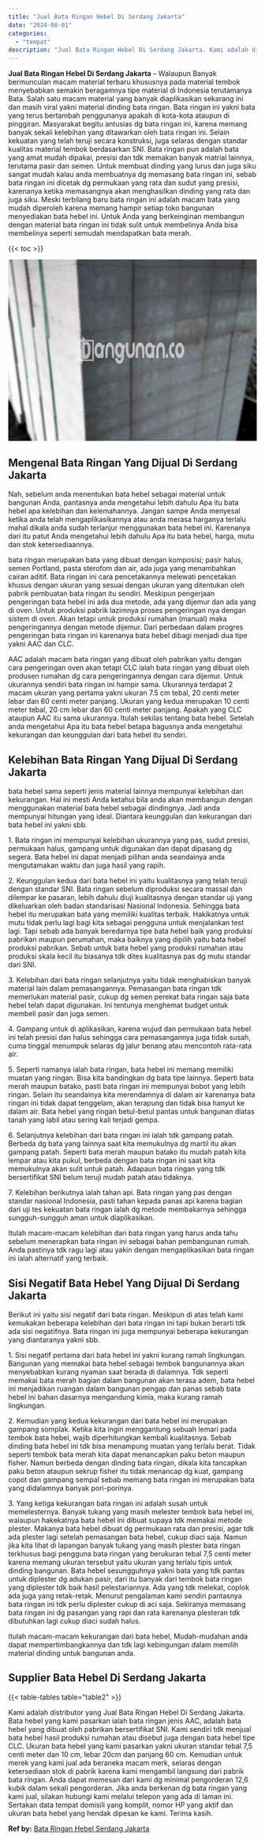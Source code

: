 ```yaml
---
title: "Jual Bata Ringan Hebel Di Serdang Jakarta"
date: "2024-08-01"
categories: 
  - "tempat"
description: "Jual Bata Ringan Hebel Di Serdang Jakarta. Kami adalah distributor yang Jual Bata Ringan Hebel Di Serdang Jakarta. Bata hebel yang kami pasarkan ialah bata r..."
---
```


**Jual Bata Ringan Hebel Di Serdang Jakarta** – Walaupun Banyak bermunculan macam material terbaru khususnya pada material tembok menyebabkan semakin beragamnya tipe material di Indonesia terutamanya Bata. Salah satu macam material yang banyak diaplikasikan sekarang ini dan masih viral yakni material dinding bata ringan. Bata ringan ini yakni bata yang terus bertambah penggunanya apakah di kota-kota ataupun di pinggiran. Masyarakat begitu antusias dg bata ringan ini, karena memang banyak sekali kelebihan yang ditawarkan oleh bata ringan ini. Selain kekuatan yang telah teruji secara konstruksi, juga selaras dengan standar kualitas material tembok berdasarkan SNI. Bata ringan pun adalah bata yang amat mudah dipakai, presisi dan tdk memakan banyak matrial lainnya, terutama pasir dan semen. Untuk membuat dinding yang lurus dan juga siku sangat mudah kalau anda membuatnya dg memasang bata ringan ini, sebab bata ringan ini dicetak dg permukaan yang rata dan sudut yang presisi, karenanya ketika memasangnya akan menghasilkan dinding yang rata dan juga siku. Meski terbilang baru bata ringan ini adalah macam bata yang mudah diperoleh karena memang hampir setiap toko bangunan menyediakan bata hebel ini. Untuk Anda yang berkeinginan membangun dengan material bata ringan ini tidak sulit untuk membelinya Anda bisa membelinya seperti semudah mendapatkan bata merah.

{{< toc >}}

![Jual Bata Ringan Hebel Di Serdang Jakarta](/images/jual-hebel-murah-14.png)

## Mengenal Bata Ringan Yang Dijual Di Serdang Jakarta

Nah, sebelum anda menentukan bata hebel sebagai material untuk bangunan Anda, pantasnya anda mengetahui lebih dahulu Apa itu bata hebel apa kelebihan dan kelemahannya. Jangan sampe Anda menyesal ketika anda telah mengaplikasikannya atau anda merasa harganya terlalu mahal dikala anda sudah terlanjur menggunakan bata hebel ini. Karenanya dari itu patut Anda mengetahui lebih dahulu Apa itu bata hebel, harga, mutu dan stok ketersediaannya.

bata ringan merupakan bata yang dibuat dengan komposisi; pasir halus, semen Portland, pasta sterofom dan air, ada juga yang menambahkan cairan aditif. Bata ringan ini cara pencetakannya melewati pencetakan khusus dengan ukuran yang sesuai dengan ukuran yang ditentukan oleh pabrik pembuatan bata ringan itu sendiri. Meskipun pengerjaan pengeringan bata hebel ini ada dua metode, ada yang dijemur dan ada yang di oven. Untuk produksi pabrik lazimnya proses pengeringan nya dengan sistem di oven. Akan tetapi untuk produksi rumahan (manual) maka pengeringannya dengan metode dijemur. Dari perbedaan dalam progres pengeringan bata ringan ini karenanya bata hebel dibagi menjadi dua tipe yakni AAC dan CLC.

AAC adalah macam bata ringan yang dibuat oleh pabrikan yaitu dengan cara pengeringan oven akan tetapi CLC ialah bata ringan yang dibuat oleh produsen rumahan dg cara pengeringannya dengan cara dijemur. Untuk ukurannya sendiri bata ringan ini hampir sama. Ukurannya terdapat 2 macam ukuran yang pertama yakni ukuran 7.5 cm tebal, 20 centi meter lebar dan 60 centi meter panjang. Ukuran yang kedua merupakan 10 centi meter tebal, 20 cm lebar dan 60 centi meter panjang. Apakah yang CLC ataupun AAC itu sama ukurannya. Itulah sekilas tentang bata hebel. Setelah anda mengetahui Apa itu bata hebel betapa bagusnya anda mengetahui kekurangan dan keunggulan dari bata hebel itu sendiri.

## Kelebihan Bata Ringan Yang Dijual Di Serdang Jakarta

bata hebel sama seperti jenis material lainnya mempunyai kelebihan dan kekurangan. Hal ini mesti Anda ketahui bila anda akan membangun dengan menggunakan material bata hebel sebagai dindingnya. Jadi anda mempunyai hitungan yang ideal. Diantara keunggulan dan kekurangan dari bata hebel ini yakni sbb.

1\. Bata ringan ini mempunyai kelebihan ukurannya yang pas, sudut presisi, permukaan halus, gampang untuk digunakan dan dapat dipasang dg segera. Bata hebel ini dapat menjadi pilihan anda seandainya anda mengutamakan waktu dan juga hasil yang rapih.

2\. Keunggulan kedua dari bata hebel ini yaitu kualitasnya yang telah teruji dengan standar SNI. Bata ringan sebelum diproduksi secara massal dan dilempar ke pasaran, lebih dahulu diuji kualitasnya dengan standar uji yang dikeluarkan oleh badan standarisasi Nasional Indonesia. Sehingga bata hebel itu merupakan bata yang memiliki kualitas terbaik. Hakikatnya untuk mutu tidak perlu lagi bagi kita sebagai pengguna untuk menjalankan test lagi. Tapi sebab ada banyak beredarnya tipe bata hebel baik yang produksi pabrikan maupun perumahan, maka baiknya yang dipilih yaitu bata hebel produksi pabrikan. Sebab untuk bata hebel yang produksi rumahan atau produksi skala kecil itu biasanya tdk dites kualitasnya pas dg mutu standar dari SNI.

3\. Kelebihan dari bata ringan selanjutnya yaitu tidak menghabiskan banyak material lain dalam pemasangannya. Pemasangan bata ringan tdk memerlukan material pasir, cukup dg semen perekat bata ringan saja bata hebel telah dapat digunakan. Ini tentunya menghemat budget untuk membeli pasir dan juga semen.

4\. Gampang untuk di aplikasikan, karena wujud dan permukaan bata hebel ini telah presisi dan halus sehingga cara pemasangannya juga tidak susah, cuma tinggal menumpuk selaras dg jalur benang atau mencontoh rata-rata air.

5\. Seperti namanya ialah bata ringan, bata hebel ini memang memiliki muatan yang ringan. Bisa kita bandingkan dg bata tipe lainnya. Seperti bata merah maupun batako, pasti bata ringan ini mempunyai bobot yang lebih ringan. Selain itu seandainya kita merendamnya di dalam air karenanya bata ringan ini tidak dapat tenggelam, akan terapung dan tidak bisa hanyut ke dalam air. Bata hebel yang ringan betul-betul pantas untuk bangunan diatas tanah yang labil atau sering kali terjadi gempa.

6\. Selanjutnya kelebihan dari bata ringan ini ialah tdk gampang patah. Berbeda dg bata yang lainnya saat kita memukulnya dg martil itu akan gampang patah. Seperti bata merah maupun batako itu mudah patah kita lempar atau kita pukul, berbeda dengan bata ringan ini saat kita memukulnya akan sulit untuk patah. Adapaun bata ringan yang tdk bersertifikat SNI belum teruji mudah patah atau tidaknya.

7\. Kelebihan berikutnya ialah tahan api. Bata ringan yang pas dengan standar nasional Indonesia, pasti tahan kepada panas api karena bagian dari uji tes kekuatan bata ringan ialah dg metode membakarnya sehingga sungguh-sungguh aman untuk diaplikasikan.

Itulah macam-macam kelebihan dari bata ringan yang harus anda tahu sebelum menerapkan bata ringan ini sebagai bahan pembangunan rumah. Anda pastinya tdk ragu lagi atau yakin dengan mengaplikasikan bata ringan ini ialah alternatif yang terbaik.

## Sisi Negatif Bata Hebel Yang Dijual Di Serdang Jakarta

Berikut ini yaitu sisi negatif dari bata ringan. Meskipun di atas telah kami kemukakan beberapa kelebihan dari bata ringan ini tapi bukan berarti tdk ada sisi negatifnya. Bata ringan ini juga mempunyai beberapa kekurangan yang diantaranya yakni sbb.

1\. Sisi negatif pertama dari bata hebel ini yakni kurang ramah lingkungan. Bangunan yang memakai bata hebel sebagai tembok bangunannya akan menyebabkan kurang nyaman saat berada di dalamnya. Tdk seperti memakai bata merah bagian dalam bangunan akan terasa adem, bata hebel ini menjadikan ruangan dalam bangunan pengap dan panas sebab bata hebel ini bahan dasarnya mengandung kimia, maka kurang ramah lingkungan.

2\. Kemudian yang kedua kekurangan dari bata hebel ini merupakan gampang somplak. Ketika kita ingin menggantung sebuah lemari pada tembok bata hebel, wajib diperhitungkan kembali kualitasnya. Sebab dinding bata hebel ini tdk bisa menampung muatan yang terlalu berat. Tidak seperti tembok bata merah kita dapat menancapkan paku beton maupun fisher. Namun berbeda dengan dinding bata ringan, dikala kita tancapkan paku beton ataupun sekrup fisher itu tidak menancap dg kuat, gampang copot dan gampang sempal sebab memang bata ringan ini merupakan bata yang didalamnya banyak pori-porinya.

3\. Yang ketiga kekurangan bata ringan ini adalah susah untuk memelesternya. Banyak tukang yang masih melester tembok bata hebel ini, walaupun hakekatnya bata hebel ini dibuat supaya tdk memakai metode plester. Makanya bata hebel dibuat dg permukaan rata dan presisi, agar tdk ada plester lagi setelah pemasangan bata hebel, cukup diaci saja. Namun jika kita lihat di lapangan banyak tukang yang masih plester bata ringan terkhusus bagi pengguna bata ringan yang berukuran tebal 7,5 centi meter karena memang ukuran tersebut yaitu ukuran yang terlalu tipis untuk dinding bangunan. Bata hebel sesungguhnya yakni bata yang tdk pantas untuk diplester dg adukan pasir, dari itu banyak dari tembok bata ringan yang diplester tdk baik hasil pelestariannya. Ada yang tdk melekat, coplok ada juga yang retak-retak. Menurut pengalaman kami sendiri pantasnya bata ringan ini tdk perlu diplester cukup di aci saja. Sekiranya memasang bata ringan ini dg pasangan yang rapi dan rata karenanya plesteran tdk dibutuhkan lagi cukup diaci sudah halus.

Itulah macam-macam kekurangan dari bata hebel, Mudah-mudahan anda dapat mempertimbangkannya dan tdk lagi kebingungan dalam memilih material dinding untuk bangunan anda.

## Supplier Bata Hebel Di Serdang Jakarta

{{< table-tables table="table2" >}}

Kami adalah distributor yang Jual Bata Ringan Hebel Di Serdang Jakarta. Bata hebel yang kami pasarkan ialah bata ringan jenis AAC, adalah bata hebel yang dibuat oleh pabrikan bersertifikat SNI. Kami sendiri tdk menjual bata hebel hasil produksi rumahan atau disebut juga dengan bata hebel tipe CLC. Ukuran bata hebel yang kami pasarkan yakni ukuran standar tebal 7,5 centi meter dan 10 cm, lebar 20cm dan panjang 60 cm. Kemudian untuk merek yang kami jual ada beraneka macam merk, selaras dengan ketersediaan stok di pabrik karena kami mengambil langsung dari pabrik bata ringan. Anda dapat memesan dari kami dg minimal pengorderan 12,6 kubik dalam sekali pengorderan. Jika anda berkenan dg bata ringan yang kami jual, silakan hubungi kami melalui telepon yang ada di laman ini. Sertakan data tempat domisili yang komplit, nomor HP yang aktif dan ukuran bata hebel yang hendak dipesan ke kami. Terima kasih.

**Ref by:** [Bata Ringan Hebel Serdang Jakarta](https://id.wikipedia.org/wiki/Bata)
